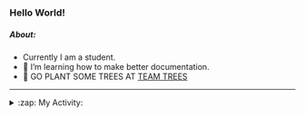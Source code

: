 ### Hello World!

##### About:
- Currently I am a student.
- 🌱 I’m learning how to make better documentation.
- 🌱 GO PLANT SOME TREES AT [TEAM TREES](https://teamtrees.org/)

---
<details>
  <summary>:zap: My Activity:</summary>
  
<!--START_SECTION:waka-->
![Code Time](http://img.shields.io/badge/Code%20Time-1%2C225%20hrs%2048%20mins-blue)

**I'm a Night 🦉** 

```text
🌞 Morning                1973 commits        ███░░░░░░░░░░░░░░░░░░░░░░   10.23 % 
🌆 Daytime                6515 commits        ████████░░░░░░░░░░░░░░░░░   33.79 % 
🌃 Evening                5536 commits        ███████░░░░░░░░░░░░░░░░░░   28.72 % 
🌙 Night                  5255 commits        ███████░░░░░░░░░░░░░░░░░░   27.26 % 
```
📅 **I'm Most Productive on Wednesday** 

```text
Monday                   2684 commits        ███░░░░░░░░░░░░░░░░░░░░░░   13.92 % 
Tuesday                  2651 commits        ███░░░░░░░░░░░░░░░░░░░░░░   13.75 % 
Wednesday                4531 commits        ██████░░░░░░░░░░░░░░░░░░░   23.50 % 
Thursday                 2522 commits        ███░░░░░░░░░░░░░░░░░░░░░░   13.08 % 
Friday                   2043 commits        ███░░░░░░░░░░░░░░░░░░░░░░   10.60 % 
Saturday                 1659 commits        ██░░░░░░░░░░░░░░░░░░░░░░░   08.61 % 
Sunday                   3189 commits        ████░░░░░░░░░░░░░░░░░░░░░   16.54 % 
```


📊 **This Week I Spent My Time On** 

```text
🔥 Editors: 
IntelliJ                 7 hrs 8 mins        █████████████████████████   100.00 % 

🐱‍💻 Projects: 
mysql-java               2 hrs 18 mins       ████████░░░░░░░░░░░░░░░░░   32.33 % 
rest-api-example         2 hrs 17 mins       ████████░░░░░░░░░░░░░░░░░   32.14 % 
SpringBootClass1         58 mins             ███░░░░░░░░░░░░░░░░░░░░░░   13.64 % 
movie                    45 mins             ███░░░░░░░░░░░░░░░░░░░░░░   10.59 % 
employee-app             27 mins             ██░░░░░░░░░░░░░░░░░░░░░░░   06.38 % 
```


 Last Updated on 11/10/2023 00:16:41 UTC
<!--END_SECTION:waka-->
</details>
